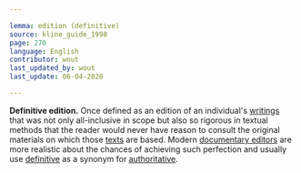 ```yaml
---

lemma: edition (definitive)
source: kline_guide_1998
page: 270
language: English
contributor: wout
last_updated_by: wout
last_update: 06-04-2020

---
```


**Definitive edition.** Once defined as an edition of an individual's [writings](writingProduct.html) that was not only all-inclusive in scope but also so rigorous in textual methods that the reader would never have reason to consult the original materials on which those [texts](text.html) are based. Modern [documentary editors](editingDocumentary.html) are more realistic about the chances of achieving such perfection and usually use [definitive](definitive.html) as a synonym for [authoritative](authoritative.html).
